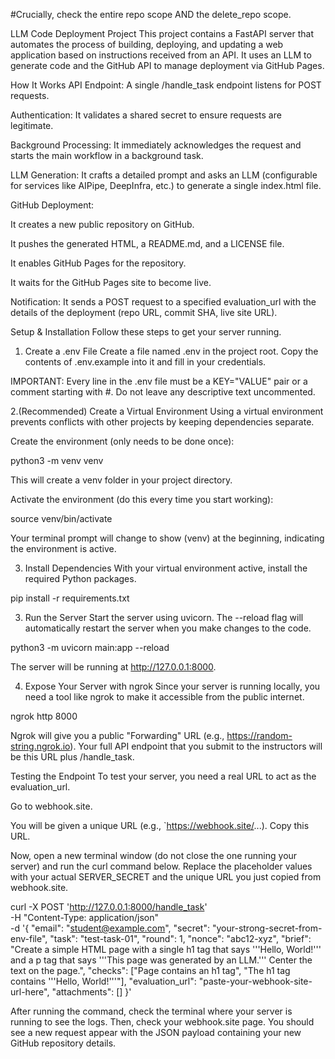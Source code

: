 #Crucially, check the entire repo scope AND the delete_repo scope.

LLM Code Deployment Project
This project contains a FastAPI server that automates the process of building, deploying, and updating a web application based on instructions received from an API. It uses an LLM to generate code and the GitHub API to manage deployment via GitHub Pages.

How It Works
API Endpoint: A single /handle_task endpoint listens for POST requests.

Authentication: It validates a shared secret to ensure requests are legitimate.

Background Processing: It immediately acknowledges the request and starts the main workflow in a background task.

LLM Generation: It crafts a detailed prompt and asks an LLM (configurable for services like AIPipe, DeepInfra, etc.) to generate a single index.html file.

GitHub Deployment:

It creates a new public repository on GitHub.

It pushes the generated HTML, a README.md, and a LICENSE file.

It enables GitHub Pages for the repository.

It waits for the GitHub Pages site to become live.

Notification: It sends a POST request to a specified evaluation_url with the details of the deployment (repo URL, commit SHA, live site URL).

Setup & Installation
Follow these steps to get your server running.

1. Create a .env File
Create a file named .env in the project root. Copy the contents of .env.example into it and fill in your credentials.

IMPORTANT: Every line in the .env file must be a KEY="VALUE" pair or a comment starting with #. Do not leave any descriptive text uncommented.

2.(Recommended) Create a Virtual Environment
Using a virtual environment prevents conflicts with other projects by keeping dependencies separate.

Create the environment (only needs to be done once):

python3 -m venv venv

This will create a venv folder in your project directory.

Activate the environment (do this every time you start working):

source venv/bin/activate

Your terminal prompt will change to show (venv) at the beginning, indicating the environment is active.

3. Install Dependencies
With your virtual environment active, install the required Python packages.

pip install -r requirements.txt


3. Run the Server
Start the server using uvicorn. The --reload flag will automatically restart the server when you make changes to the code.

python3 -m uvicorn main:app --reload

The server will be running at http://127.0.0.1:8000.

4. Expose Your Server with ngrok
Since your server is running locally, you need a tool like ngrok to make it accessible from the public internet.

ngrok http 8000

Ngrok will give you a public "Forwarding" URL (e.g., https://random-string.ngrok.io). Your full API endpoint that you submit to the instructors will be this URL plus /handle_task.

Testing the Endpoint
To test your server, you need a real URL to act as the evaluation_url.

Go to webhook.site.

You will be given a unique URL (e.g., `https://webhook.site/...). Copy this URL.

Now, open a new terminal window (do not close the one running your server) and run the curl command below. Replace the placeholder values with your actual SERVER_SECRET and the unique URL you just copied from webhook.site.

curl -X POST 'http://127.0.0.1:8000/handle_task' \
-H "Content-Type: application/json" \
-d '{
  "email": "student@example.com",
  "secret": "your-strong-secret-from-env-file",
  "task": "test-task-01",
  "round": 1,
  "nonce": "abc12-xyz",
  "brief": "Create a simple HTML page with a single h1 tag that says '\''Hello, World!'\'' and a p tag that says '\''This page was generated by an LLM.'\'' Center the text on the page.",
  "checks": ["Page contains an h1 tag", "The h1 tag contains '\''Hello, World!'\''"],
  "evaluation_url": "paste-your-webhook-site-url-here",
  "attachments": []
}'

After running the command, check the terminal where your server is running to see the logs. Then, check your webhook.site page. You should see a new request appear with the JSON payload containing your new GitHub repository details.